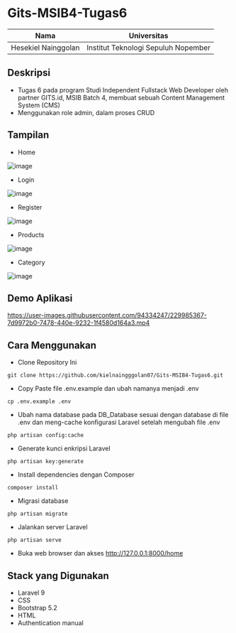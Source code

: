 # Gits-MSIB4-Tugas6
Nama | Universitas
------------------- | --------------
Hesekiel Nainggolan | Institut Teknologi Sepuluh Nopember

## Deskripsi
* Tugas 6 pada program Studi Independent Fullstack Web Developer oleh partner GITS.id, MSIB Batch 4, membuat sebuah Content Management System (CMS)
* Menggunakan role admin, dalam proses CRUD

## Tampilan
* Home

![image](https://user-images.githubusercontent.com/94334247/229951242-66c3f377-b798-46de-9831-7fb524203a6f.png)

* Login

![image](https://user-images.githubusercontent.com/94334247/229951380-837aa066-d52d-4a3d-be4e-90b71d3a14a9.png)

* Register

![image](https://user-images.githubusercontent.com/94334247/229951445-1c3f9eef-4bfe-41db-9244-63623427d0a6.png)

* Products

![image](https://user-images.githubusercontent.com/94334247/229951643-6fc8f433-57be-491f-b307-39b93b14e3d1.png)

* Category

![image](https://user-images.githubusercontent.com/94334247/229951711-5142005e-c0d7-425d-a67d-7deb71dad365.png)

## Demo Aplikasi

https://user-images.githubusercontent.com/94334247/229985367-7d9972b0-7478-440e-9232-1f4580d164a3.mp4

## Cara Menggunakan
* Clone Repository Ini
```
git clone https://github.com/kielnaingggolan07/Gits-MSIB4-Tugas6.git
```
* Copy Paste file .env.example dan ubah namanya menjadi .env
```
cp .env.example .env
```
* Ubah nama database pada DB_Database sesuai dengan database di file .env dan  meng-cache konfigurasi Laravel setelah mengubah file .env
```
php artisan config:cache
```
* Generate kunci enkripsi Laravel
```
php artisan key:generate
```
* Install dependencies dengan Composer
```
composer install
```
* Migrasi database
```
php artisan migrate
```
* Jalankan server Laravel
```
php artisan serve
```
* Buka web browser dan akses http://127.0.0.1:8000/home

## Stack yang Digunakan
* Laravel 9
* CSS
* Bootstrap 5.2
* HTML
* Authentication manual

